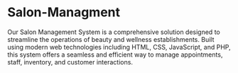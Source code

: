 # Salon-Managment
Our Salon Management System is a comprehensive solution designed to streamline the operations of beauty and wellness establishments. Built using modern web technologies including HTML, CSS, JavaScript, and PHP, this system offers a seamless and efficient way to manage appointments, staff, inventory, and customer interactions.
